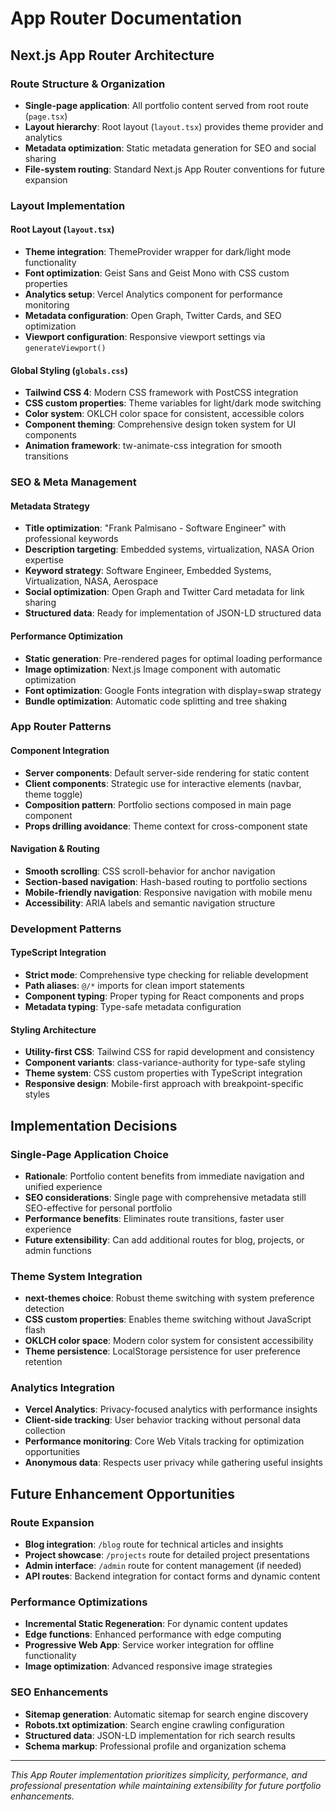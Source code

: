 # App Router Documentation

## Next.js App Router Architecture

### Route Structure & Organization
- **Single-page application**: All portfolio content served from root route (`page.tsx`)
- **Layout hierarchy**: Root layout (`layout.tsx`) provides theme provider and analytics
- **Metadata optimization**: Static metadata generation for SEO and social sharing
- **File-system routing**: Standard Next.js App Router conventions for future expansion

### Layout Implementation

#### Root Layout (`layout.tsx`)
- **Theme integration**: ThemeProvider wrapper for dark/light mode functionality
- **Font optimization**: Geist Sans and Geist Mono with CSS custom properties
- **Analytics setup**: Vercel Analytics component for performance monitoring
- **Metadata configuration**: Open Graph, Twitter Cards, and SEO optimization
- **Viewport configuration**: Responsive viewport settings via `generateViewport()`

#### Global Styling (`globals.css`)
- **Tailwind CSS 4**: Modern CSS framework with PostCSS integration
- **CSS custom properties**: Theme variables for light/dark mode switching
- **Color system**: OKLCH color space for consistent, accessible colors
- **Component theming**: Comprehensive design token system for UI components
- **Animation framework**: tw-animate-css integration for smooth transitions

### SEO & Meta Management

#### Metadata Strategy
- **Title optimization**: "Frank Palmisano - Software Engineer" with professional keywords
- **Description targeting**: Embedded systems, virtualization, NASA Orion expertise
- **Keyword strategy**: Software Engineer, Embedded Systems, Virtualization, NASA, Aerospace
- **Social optimization**: Open Graph and Twitter Card metadata for link sharing
- **Structured data**: Ready for implementation of JSON-LD structured data

#### Performance Optimization
- **Static generation**: Pre-rendered pages for optimal loading performance
- **Image optimization**: Next.js Image component with automatic optimization
- **Font optimization**: Google Fonts integration with display=swap strategy
- **Bundle optimization**: Automatic code splitting and tree shaking

### App Router Patterns

#### Component Integration
- **Server components**: Default server-side rendering for static content
- **Client components**: Strategic use for interactive elements (navbar, theme toggle)
- **Composition pattern**: Portfolio sections composed in main page component
- **Props drilling avoidance**: Theme context for cross-component state

#### Navigation & Routing
- **Smooth scrolling**: CSS scroll-behavior for anchor navigation
- **Section-based navigation**: Hash-based routing to portfolio sections
- **Mobile-friendly navigation**: Responsive navigation with mobile menu
- **Accessibility**: ARIA labels and semantic navigation structure

### Development Patterns

#### TypeScript Integration
- **Strict mode**: Comprehensive type checking for reliable development
- **Path aliases**: `@/*` imports for clean import statements
- **Component typing**: Proper typing for React components and props
- **Metadata typing**: Type-safe metadata configuration

#### Styling Architecture
- **Utility-first CSS**: Tailwind CSS for rapid development and consistency
- **Component variants**: class-variance-authority for type-safe styling
- **Theme system**: CSS custom properties with TypeScript integration
- **Responsive design**: Mobile-first approach with breakpoint-specific styles

## Implementation Decisions

### Single-Page Application Choice
- **Rationale**: Portfolio content benefits from immediate navigation and unified experience
- **SEO considerations**: Single page with comprehensive metadata still SEO-effective for personal portfolio
- **Performance benefits**: Eliminates route transitions, faster user experience
- **Future extensibility**: Can add additional routes for blog, projects, or admin functions

### Theme System Integration
- **next-themes choice**: Robust theme switching with system preference detection
- **CSS custom properties**: Enables theme switching without JavaScript flash
- **OKLCH color space**: Modern color system for consistent accessibility
- **Theme persistence**: LocalStorage persistence for user preference retention

### Analytics Integration
- **Vercel Analytics**: Privacy-focused analytics with performance insights
- **Client-side tracking**: User behavior tracking without personal data collection
- **Performance monitoring**: Core Web Vitals tracking for optimization opportunities
- **Anonymous data**: Respects user privacy while gathering useful insights

## Future Enhancement Opportunities

### Route Expansion
- **Blog integration**: `/blog` route for technical articles and insights
- **Project showcase**: `/projects` route for detailed project presentations
- **Admin interface**: `/admin` route for content management (if needed)
- **API routes**: Backend integration for contact forms and dynamic content

### Performance Optimizations
- **Incremental Static Regeneration**: For dynamic content updates
- **Edge functions**: Enhanced performance with edge computing
- **Progressive Web App**: Service worker integration for offline functionality
- **Image optimization**: Advanced responsive image strategies

### SEO Enhancements
- **Sitemap generation**: Automatic sitemap for search engine discovery
- **Robots.txt optimization**: Search engine crawling configuration
- **Structured data**: JSON-LD implementation for rich search results
- **Schema markup**: Professional profile and organization schema

---

*This App Router implementation prioritizes simplicity, performance, and professional presentation while maintaining extensibility for future portfolio enhancements.*